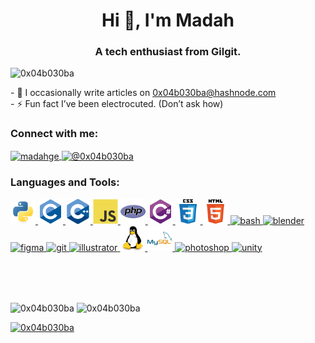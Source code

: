 <h1 align="center">Hi 👋, I'm Madah</h1>
<h3 align="center">A tech enthusiast from Gilgit.</h3>
<p align="left">
    <img src="https://komarev.com/ghpvc/?username=0x04b030ba&label=Profile%20views&color=0e75b6&style=flat" alt="0x04b030ba" />
</p>
- 📝 I occasionally write articles on <a href="https://0x04b030ba.hashnode.dev/" target="blank">0x04b030ba@hashnode.com</a><br>
- ⚡ Fun fact I’ve been electrocuted. (Don’t ask how)

<h3 align="left">Connect with me:</h3>
<p align="left">
    <a href="https://twitter.com/madahge" target="blank">
        <img align="center" src="https://raw.githubusercontent.com/rahuldkjain/github-profile-readme-generator/master/src/images/icons/Social/twitter.svg" alt="madahge" height="30" width="40" />
    </a>
    <a href="https://hashnode.com/@0x04b030ba" target="blank">
        <img align="center" src="https://upload.wikimedia.org/wikipedia/commons/0/06/Hashnode_icon.svg" alt="@0x04b030ba" height="30" width="40" />
    </a>
</p>

<h3 align="left">Languages and Tools:</h3>
<p align="left">
    <a href="https://www.python.org" target="_blank" rel="noreferrer">
        <img src="https://raw.githubusercontent.com/devicons/devicon/master/icons/python/python-original.svg" alt="python" width="40" height="40"/>
    <a>
    <a href="https://www.cprogramming.com/" target="_blank" rel="noreferrer">
        <img src="https://raw.githubusercontent.com/devicons/devicon/master/icons/c/c-original.svg" alt="c" width="40" height="40"/>
    </a>
    <a href="https://www.w3schools.com/cpp/" target="_blank" rel="noreferrer">
        <img src="https://raw.githubusercontent.com/devicons/devicon/master/icons/cplusplus/cplusplus-original.svg" alt="cplusplus" width="40" height="40"/>
    </a>
    <a href="https://developer.mozilla.org/en-US/docs/Web/JavaScript" target="_blank" rel="noreferrer">
        <img src="https://raw.githubusercontent.com/devicons/devicon/master/icons/javascript/javascript-original.svg" alt="javascript" width="40" height="40"/>
    </a>
    <a href="https://www.php.net" target="_blank" rel="noreferrer">
        <img src="https://raw.githubusercontent.com/devicons/devicon/master/icons/php/php-original.svg" alt="php" width="40" height="40"/>
    </a>
    <a href="https://www.w3schools.com/cs/" target="_blank" rel="noreferrer">
        <img src="https://raw.githubusercontent.com/devicons/devicon/master/icons/csharp/csharp-original.svg" alt="csharp" width="40" height="40"/>
    </a>
    <a href="https://www.w3schools.com/css/" target="_blank" rel="noreferrer">
        <img src="https://raw.githubusercontent.com/devicons/devicon/master/icons/css3/css3-original-wordmark.svg" alt="css3" width="40" height="40"/>
    </a>
    <a href="https://www.w3.org/html/" target="_blank" rel="noreferrer">
        <img src="https://raw.githubusercontent.com/devicons/devicon/master/icons/html5/html5-original-wordmark.svg" alt="html5" width="40" height="40"/>
    </a>
    <a href="https://www.gnu.org/software/bash/" target="_blank" rel="noreferrer">
        <img src="https://www.svgrepo.com/show/353478/bash-icon.svg" alt="bash" width="40" height="40"/>
    </a>
    <a href="https://www.blender.org/" target="_blank" rel="noreferrer">
        <img src="https://download.blender.org/branding/community/blender_community_badge_white.svg" alt="blender" width="40" height="40"/>
    </a>
    <a href="https://www.figma.com/" target="_blank" rel="noreferrer">
        <img src="https://www.vectorlogo.zone/logos/figma/figma-icon.svg" alt="figma" width="40" height="40"/>
    </a>
    <a href="https://git-scm.com/" target="_blank" rel="noreferrer">
        <img src="https://www.vectorlogo.zone/logos/git-scm/git-scm-icon.svg" alt="git" width="40" height="40"/>
    </a>
    <a href="https://www.adobe.com/in/products/illustrator.html" target="_blank" rel="noreferrer">
        <img src="https://www.vectorlogo.zone/logos/adobe_illustrator/adobe_illustrator-icon.svg" alt="illustrator" width="40" height="40"/>
    </a>
    <a href="https://www.linux.org/" target="_blank" rel="noreferrer">
        <img src="https://raw.githubusercontent.com/devicons/devicon/master/icons/linux/linux-original.svg" alt="linux" width="40" height="40"/>
    </a>
    <a href="https://www.mysql.com/" target="_blank" rel="noreferrer">
        <img src="https://raw.githubusercontent.com/devicons/devicon/master/icons/mysql/mysql-original-wordmark.svg" alt="mysql" width="40" height="40"/>
    </a>
    <a href="https://www.photoshop.com/en" target="_blank" rel="noreferrer">
        <img src="https://upload.wikimedia.org/wikipedia/commons/a/af/Adobe_Photoshop_CC_icon.svg" alt="photoshop" width="40" height="40"/>
    </a>
    <a href="https://unity.com/" target="_blank" rel="noreferrer">
        <img src="https://cdn-icons-png.flaticon.com/512/5969/5969347.png" alt="unity" width="40" height="40"/>
    </a>
</p>
<br><br><br>
<p>
  <img align="center" src="https://github-readme-stats.vercel.app/api?username=0x04b030ba&show_icons=true&locale=en" alt="0x04b030ba" width="400px"/>
  <img align="center" src="https://github-readme-streak-stats.herokuapp.com/?user=0x04b030ba&" alt="0x04b030ba" width="400px"/>
</p>
<p align="left">
    <a href="https://github.com/ryo-ma/github-profile-trophy">
        <img src="https://github-profile-trophy.vercel.app/?username=0x04b030ba" alt="0x04b030ba" />
    </a>
</p>
